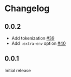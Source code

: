 # Changelog

## 0.0.2

- Add tokenization [#39](https://github.com/babashka/process/issues/39)
- Add `:extra-env` option [#40](https://github.com/babashka/process/issues/40)

## 0.0.1

Initial release
